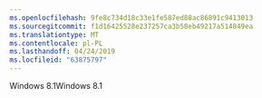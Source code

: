 ```yaml
---
ms.openlocfilehash: 9fe8c734d18c33e1fe587ed88ac86891c9413013
ms.sourcegitcommit: f1d16425528e237257ca3b58eb49217a514849ea
ms.translationtype: MT
ms.contentlocale: pl-PL
ms.lasthandoff: 04/24/2019
ms.locfileid: "63875797"
---
```

<span data-ttu-id="a3b22-101">Windows 8.1</span><span class="sxs-lookup"><span data-stu-id="a3b22-101">Windows 8.1</span></span>